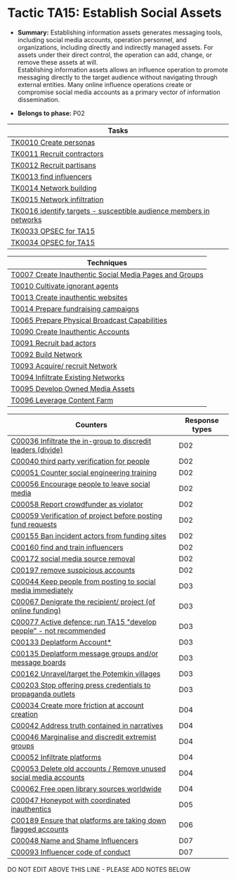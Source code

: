 # Tactic TA15: Establish Social Assets

* **Summary:** Establishing information assets generates messaging tools, including social media accounts,  operation personnel, and organizations, including directly and indirectly managed assets. For assets under their direct control, the operation can add,  change, or remove these assets at will.  
Establishing information assets allows an influence operation to promote messaging directly to  the target audience without navigating through external entities. Many online influence operations create or compromise social media accounts as a primary vector of information  dissemination.

* **Belongs to phase:** P02



| Tasks |
| ----- |
| [TK0010 Create personas](../generated_pages/tasks/TK0010.md) |
| [TK0011 Recruit contractors](../generated_pages/tasks/TK0011.md) |
| [TK0012 Recruit partisans](../generated_pages/tasks/TK0012.md) |
| [TK0013 find influencers](../generated_pages/tasks/TK0013.md) |
| [TK0014 Network building](../generated_pages/tasks/TK0014.md) |
| [TK0015 Network infiltration](../generated_pages/tasks/TK0015.md) |
| [TK0016 identify targets - susceptible audience members in networks](../generated_pages/tasks/TK0016.md) |
| [TK0033 OPSEC for TA15](../generated_pages/tasks/TK0033.md) |
| [TK0034 OPSEC for TA15](../generated_pages/tasks/TK0034.md) |



| Techniques |
| ---------- |
| [T0007 Create Inauthentic Social Media Pages and Groups](../../../generated_pages/techniques/T0007.md) |
| [T0010 Cultivate ignorant agents](../../../generated_pages/techniques/T0010.md) |
| [T0013 Create inauthentic websites](../../../generated_pages/techniques/T0013.md) |
| [T0014 Prepare fundraising campaigns](../../../generated_pages/techniques/T0014.md) |
| [T0065 Prepare Physical Broadcast Capabilities](../../../generated_pages/techniques/T0065.md) |
| [T0090 Create Inauthentic Accounts](../../../generated_pages/techniques/T0090.md) |
| [T0091 Recruit bad actors](../../../generated_pages/techniques/T0091.md) |
| [T0092 Build Network](../../../generated_pages/techniques/T0092.md) |
| [T0093 Acquire/ recruit Network](../../../generated_pages/techniques/T0093.md) |
| [T0094 Infiltrate Existing Networks](../../../generated_pages/techniques/T0094.md) |
| [T0095 Develop Owned Media Assets](../../../generated_pages/techniques/T0095.md) |
| [T0096 Leverage Content Farm](../../../generated_pages/techniques/T0096.md) |



| Counters | Response types |
| -------- | -------------- |
| [C00036 Infiltrate the in-group to discredit leaders (divide)](../generated_pages/counters/C00036.md) | D02 |
| [C00040 third party verification for people](../generated_pages/counters/C00040.md) | D02 |
| [C00051 Counter social engineering training](../generated_pages/counters/C00051.md) | D02 |
| [C00056 Encourage people to leave social media](../generated_pages/counters/C00056.md) | D02 |
| [C00058 Report crowdfunder as violator](../generated_pages/counters/C00058.md) | D02 |
| [C00059 Verification of project before posting fund requests](../generated_pages/counters/C00059.md) | D02 |
| [C00155 Ban incident actors from funding sites](../generated_pages/counters/C00155.md) | D02 |
| [C00160 find and train influencers](../generated_pages/counters/C00160.md) | D02 |
| [C00172 social media source removal](../generated_pages/counters/C00172.md) | D02 |
| [C00197 remove suspicious accounts](../generated_pages/counters/C00197.md) | D02 |
| [C00044 Keep people from posting to social media immediately](../generated_pages/counters/C00044.md) | D03 |
| [C00067 Denigrate the recipient/ project (of online funding)](../generated_pages/counters/C00067.md) | D03 |
| [C00077 Active defence: run TA15 "develop people” - not recommended](../generated_pages/counters/C00077.md) | D03 |
| [C00133 Deplatform Account*](../generated_pages/counters/C00133.md) | D03 |
| [C00135 Deplatform message groups and/or message boards](../generated_pages/counters/C00135.md) | D03 |
| [C00162 Unravel/target the Potemkin villages](../generated_pages/counters/C00162.md) | D03 |
| [C00203 Stop offering press credentials to propaganda outlets](../generated_pages/counters/C00203.md) | D03 |
| [C00034 Create more friction at account creation](../generated_pages/counters/C00034.md) | D04 |
| [C00042 Address truth contained in narratives](../generated_pages/counters/C00042.md) | D04 |
| [C00046 Marginalise and discredit extremist groups](../generated_pages/counters/C00046.md) | D04 |
| [C00052 Infiltrate platforms](../generated_pages/counters/C00052.md) | D04 |
| [C00053 Delete old accounts / Remove unused social media accounts](../generated_pages/counters/C00053.md) | D04 |
| [C00062 Free open library sources worldwide](../generated_pages/counters/C00062.md) | D04 |
| [C00047 Honeypot with coordinated inauthentics](../generated_pages/counters/C00047.md) | D05 |
| [C00189 Ensure that platforms are taking down flagged accounts](../generated_pages/counters/C00189.md) | D06 |
| [C00048 Name and Shame Influencers](../generated_pages/counters/C00048.md) | D07 |
| [C00093 Influencer code of conduct](../generated_pages/counters/C00093.md) | D07 |


DO NOT EDIT ABOVE THIS LINE - PLEASE ADD NOTES BELOW